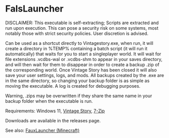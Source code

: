 # FalsLauncher

DISCLAIMER: This executable is self-extracting; Scripts are extracted and run upon execution. This can pose a security risk on some systems, most notably those with strict security policies. User discretion is advised.

Can be used as a shortcut directly to Vintagestory.exe, when run, it will create a directory in %TEMP% containing a batch script (it will run it automatically) that waits for you to start a singleplayer world. It will wait for file extensions .vcdbs-wal or .vcdbs-shm to appear in your saves directory, and will then wait for them to disappear in order to create a backup .zip of the corresponding world. Once Vintage Story has been closed it will also save your user settings, logs, and mods. All backups created by the .exe are in the same directory, so changing your backup folder is as simple as moving the executable. A log is created for debugging purposes.

Warning, .zips may be overwritten if they share the same name in your backup folder when the executable is run.

Requirements: Windows 11, [Vintage Story](https://www.vintagestory.at/), [7-Zip](https://www.7-zip.org/)

Downloads are available in the releases page.

See also: [FauxLauncher (Minecraft)](https://github.com/daslyg/FauxLauncher)
